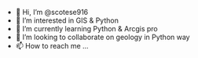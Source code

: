 - 👋 Hi, I’m @scotese916
- 👀 I’m interested in GIS & Python
- 🌱 I’m currently learning Python & Arcgis pro
- 💞️ I’m looking to collaborate on geology in Python way
- 📫 How to reach me ...

<!---
scotese916/scotese916 is a ✨ special ✨ repository because its `README.md` (this file) appears on your GitHub profile.
You can click the Preview link to take a look at your changes.
--->
